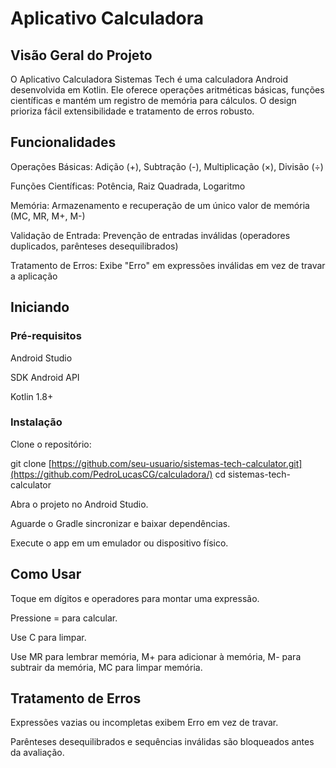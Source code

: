 # Aplicativo Calculadora

## Visão Geral do Projeto

O Aplicativo Calculadora Sistemas Tech é uma calculadora Android desenvolvida em Kotlin. Ele oferece operações aritméticas básicas, funções científicas e mantém um registro de memória para cálculos. O design prioriza fácil extensibilidade e tratamento de erros robusto.

## Funcionalidades

Operações Básicas: Adição (+), Subtração (-), Multiplicação (×), Divisão (÷)

Funções Científicas: Potência, Raiz Quadrada, Logaritmo

Memória: Armazenamento e recuperação de um único valor de memória (MC, MR, M+, M-)

Validação de Entrada: Prevenção de entradas inválidas (operadores duplicados, parênteses desequilibrados)

Tratamento de Erros: Exibe "Erro" em expressões inválidas em vez de travar a aplicação

## Iniciando

### Pré-requisitos

Android Studio

SDK Android API

Kotlin 1.8+

### Instalação

Clone o repositório:

git clone [https://github.com/seu-usuario/sistemas-tech-calculator.git](https://github.com/PedroLucasCG/calculadora/)
cd sistemas-tech-calculator

Abra o projeto no Android Studio.

Aguarde o Gradle sincronizar e baixar dependências.

Execute o app em um emulador ou dispositivo físico.

## Como Usar

Toque em dígitos e operadores para montar uma expressão.

Pressione = para calcular.

Use C para limpar.

Use MR para lembrar memória, M+ para adicionar à memória, M- para subtrair da memória, MC para limpar memória.

## Tratamento de Erros

Expressões vazias ou incompletas exibem Erro em vez de travar.

Parênteses desequilibrados e sequências inválidas são bloqueados antes da avaliação.
